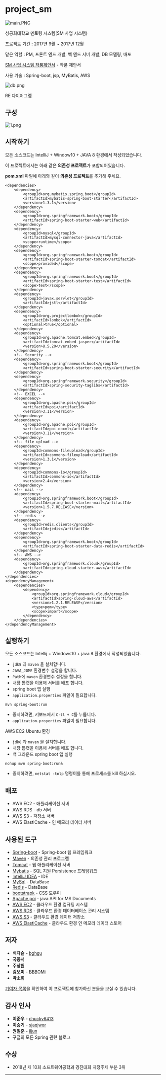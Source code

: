 # project_sm

![main.PNG](https://github.com/bghgu/project_sm/blob/master/image/main.PNG)

성공회대학교 멘토링 시스템(SM 사업 시스템)

프로젝트 기간 : 2017년 9월 ~ 2017년 12월

맡은 역할 : PM, 프론트 엔드 개발, 백 엔드 서버 개발, DB 모델링, 배포

[SM 사업 시스템 작품제안서](https://github.com/bghgu/project_sm/blob/master/SM%EC%82%AC%EC%97%85%20%EC%8B%9C%EC%8A%A4%ED%85%9C_%EC%9E%91%ED%92%88%EC%A0%9C%EC%95%88%EC%84%9C.pdf) - 작품 제안서

사용 기술 : Spring-boot, jsp, MyBatis, AWS

![db.png](https://github.com/bghgu/project_sm/blob/master/image/db.jpg)

RE 다이어그램

## 구성

![1.png](https://github.com/bghgu/project_sm/blob/master/image/1.png)

## 시작하기

모든 소스코드는 IntelliJ + Window10 + JAVA 8 환경에서 작성되었습니다.

이 프로젝트에서는 아래 같은 **의존성 프로젝트**가 포함되어있습니다. 

**pom.xml** 파일에 아래와 같이 **의존성 프로젝트**를 추가해 주세요.

```
<dependencies>
	<dependency>
		<groupId>org.mybatis.spring.boot</groupId>
		<artifactId>mybatis-spring-boot-starter</artifactId>
		<version>1.3.1</version>
	</dependency>
	<dependency>
		<groupId>org.springframework.boot</groupId>
		<artifactId>spring-boot-starter-web</artifactId>
	</dependency>
	<dependency>
		<groupId>mysql</groupId>
		<artifactId>mysql-connector-java</artifactId>
		<scope>runtime</scope>
	</dependency>
	<dependency>
		<groupId>org.springframework.boot</groupId>
		<artifactId>spring-boot-starter-tomcat</artifactId>
		<scope>provided</scope>
	</dependency>
	<dependency>
		<groupId>org.springframework.boot</groupId>
		<artifactId>spring-boot-starter-test</artifactId>
		<scope>test</scope>
	</dependency>
	<dependency>
		<groupId>javax.servlet</groupId>
		<artifactId>jstl</artifactId>
	</dependency>
	<dependency>
		<groupId>org.projectlombok</groupId>
		<artifactId>lombok</artifactId>
		<optional>true</optional>
	</dependency>
	<dependency>
		<groupId>org.apache.tomcat.embed</groupId>
		<artifactId>tomcat-embed-jasper</artifactId>
		<version>8.5.20</version>
	</dependency>
	<!-- Security -->
	<dependency>
		<groupId>org.springframework.boot</groupId>
		<artifactId>spring-boot-starter-security</artifactId>
	</dependency>
	<dependency>
		<groupId>org.springframework.security</groupId>
		<artifactId>spring-security-taglibs</artifactId>
	</dependency>
	<!-- EXCEL -->
	<dependency>
		<groupId>org.apache.poi</groupId>
		<artifactId>poi</artifactId>
		<version>3.11</version>
	</dependency>
	<dependency>
		<groupId>org.apache.poi</groupId>
		<artifactId>poi-ooxml</artifactId>
		<version>3.11</version>
	</dependency>
	<!-- file upload -->
	<dependency>
		<groupId>commons-fileupload</groupId>
		<artifactId>commons-fileupload</artifactId>
		<version>1.3.1</version>
	</dependency>
	<dependency>
		<groupId>commons-io</groupId>
		<artifactId>commons-io</artifactId>
		<version>2.4</version>
	</dependency>
	<!-- mail -->
	<dependency>
		<groupId>org.springframework.boot</groupId>
		<artifactId>spring-boot-starter-mail</artifactId>
		<version>1.5.7.RELEASE</version>
	</dependency>
	<!-- redis -->
	<dependency>
		<groupId>redis.clients</groupId>
		<artifactId>jedis</artifactId>
	</dependency>
	<dependency>
		<groupId>org.springframework.boot</groupId>
		<artifactId>spring-boot-starter-data-redis</artifactId>
	</dependency>
	<!-- AWS -->
	<dependency>
		<groupId>org.springframework.cloud</groupId>
		<artifactId>spring-cloud-starter-aws</artifactId>
	</dependency>
</dependencies>
<dependencyManagement>
	<dependencies>
		<dependency>
			<groupId>org.springframework.cloud</groupId>
			<artifactId>spring-cloud-aws</artifactId>
			<version>1.2.1.RELEASE</version>
			<type>pom</type>
			<scope>import</scope>
		</dependency>
	</dependencies>
</dependencyManagement>
```
## 실행하기

모든 소스코드는 Intellij + Windows10 + java 8 환경에서 작성되었습니다.

- `jdk8` 과 `maven` 을 설치합니다.
- `JAVA_JOME` 환경변수 설정을 합니다.
- `Path`에 `maven` 환경변수 설정을 합니다.
- 내장 톰캣을 이용해 서버를 배포 합니다.
- spring boot 앱 실행
- `application.properties` 파일이 필요합니다.

```
mvn spring-boot:run
```

- 중지하려면, 키보드에서 `Crtl + C`를 누릅니다.
- `application.properties` 파일이 필요합니다.

AWS EC2 Ubuntu 환경

- `jdk8` 과 `maven` 을 설치합니다.
- 내장 톰캣을 이용해 서버를 배포 합니다.
- 백 그라운드 spring boot 앱 실행

```
nohup mvn spring-boot:run&
```

- 중지하려면,  `netstat -tnlp` 명령어를 통해 프로세스를 kill 하십시오.

## 배포

* AWS EC2 - 애플리케이션 서버
* AWS RDS - db 서버
* AWS S3 - 저장소 서버
* AWS ElastiCache - 인 메모리 데이터 서버

## 사용된 도구

* [Spring-boot](https://projects.spring.io/spring-boot/) - Spring-boot 웹 프레임워크
* [Maven](https://maven.apache.org/) - 의존성 관리 프로그램
* [Tomcat](http://tomcat.apache.org/) - 웹 애플리케이션 서버
* [Mybatis](http://www.mybatis.org/mybatis-3/ko/index.html) - SQL 지원 Persistence 프레임워크
* [IntelliJ IDEA](https://www.jetbrains.com/idea/) - IDE
* [MySql](https://www.mysql.com/) - DataBase
* [Redis](https://redis.io/) - DataBase
* [bootstrapk](http://bootstrapk.com/) - CSS 도우미
* [Apache poi](https://poi.apache.org/) - java API for MS Documents
* [AWS EC2](https://aws.amazon.com/ko/ec2/?sc_channel=PS&sc_campaign=acquisition_KR&sc_publisher=google&sc_medium=english_ec2_b&sc_content=ec2_e&sc_detail=aws%20ec2&sc_category=ec2&sc_segment=177228231544&sc_matchtype=e&sc_country=KR&s_kwcid=AL!4422!3!177228231544!e!!g!!aws%20ec2&ef_id=WkRozwAAAnO-lPWy:20180412120123:s) - 클라우드 환경 컴퓨팅 시스템
* [AWS RDS](https://aws.amazon.com/ko/rds/) - 클라우드 환경 데이터베이스 관리 시스템
* [AWS S3](https://aws.amazon.com/ko/s3/?sc_channel=PS&sc_campaign=acquisition_KR&sc_publisher=google&sc_medium=english_s3_b&sc_content=s3_e&sc_detail=aws%20s3&sc_category=s3&sc_segment=177211245240&sc_matchtype=e&sc_country=KR&s_kwcid=AL!4422!3!177211245240!e!!g!!aws%20s3&ef_id=WkRozwAAAnO-lPWy:20180412120059:s) - 클라우드 환경 데이터 저장소
* [AWS ElastiCache](https://aws.amazon.com/ko/elasticache/?sc_channel=PS&sc_campaign=acquisition_KR&sc_publisher=google&sc_medium=english_elasticache_b&sc_content=aws_redis_e&sc_detail=aws%20redis&sc_category=elasticache&sc_segment=161192411413&sc_matchtype=e&sc_country=KR&s_kwcid=AL!4422!3!161192411413!e!!g!!aws%20redis&ef_id=WkRozwAAAnO-lPWy:20180412123345:s) - 클라우드 환경 인 메모리 데이터 스토어

## 저자

* **배다슬** - [bghgu](https://github.com/bghgu)
* **국중서**
* **주상원**
* **김보미** - [BBBOMi](https://github.com/BBBOMi)
* **박소희** 


[기여자 목록](https://github.com/bghgu/project_vote_main/contributors)을 확인하여 이 프로젝트에 참가하신 분들을 보실 수 있습니다.

## 감사 인사

* **이준우** - [chucky6413](https://github.com/chucky6413)
* **이승기** - [sjaqjwor](https://github.com/sjaqjwor)
* **원일준** - [iljun](https://github.com/iljun)
* 구글의 모든 Spring 관련 블로그

## 수상

- 2018년 제 10회 소프트웨어공학과 경진대회 지정주제 부분 3위

---


